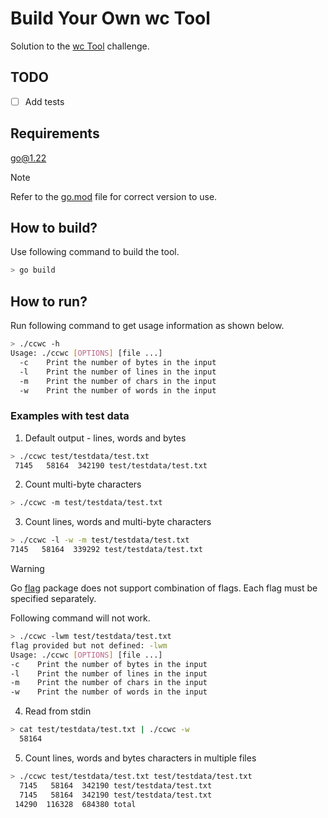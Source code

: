 # Build Your Own wc Tool

Solution to the [wc Tool](https://codingchallenges.fyi/challenges/challenge-wc) challenge.

## TODO

- [ ] Add tests

## Requirements

go@1.22

> [!NOTE]
> Refer to the [go.mod](./go.mod) file for correct version to use.

## How to build?

Use following command to build the tool.

```sh
> go build
```

## How to run?

Run following command to get usage information as shown below.

```sh
> ./ccwc -h
Usage: ./ccwc [OPTIONS] [file ...]
  -c    Print the number of bytes in the input
  -l    Print the number of lines in the input
  -m    Print the number of chars in the input
  -w    Print the number of words in the input
```

### Examples with test data

1. Default output - lines, words and bytes

  ```sh
  > ./ccwc test/testdata/test.txt
   7145   58164  342190 test/testdata/test.txt
  ```

2. Count multi-byte characters

  ```sh
  > ./ccwc -m test/testdata/test.txt
  ```

3. Count lines, words and multi-byte characters

  ```sh
  > ./ccwc -l -w -m test/testdata/test.txt
  7145   58164  339292 test/testdata/test.txt
  ```

  > [!WARNING]
  > Go [flag](https://pkg.go.dev/flag) package does not support combination of flags.
  > Each flag must be specified separately.
  >
  > Following command will not work.
  >
  > ```sh
  > > ./ccwc -lwm test/testdata/test.txt
  > flag provided but not defined: -lwm
  > Usage: ./ccwc [OPTIONS] [file ...]
  > -c    Print the number of bytes in the input
  > -l    Print the number of lines in the input
  > -m    Print the number of chars in the input
  > -w    Print the number of words in the input
  > ```

4. Read from stdin

  ```sh
  > cat test/testdata/test.txt | ./ccwc -w
    58164
  ```

5. Count lines, words and bytes characters in multiple files

  ```sh
  > ./ccwc test/testdata/test.txt test/testdata/test.txt
    7145   58164  342190 test/testdata/test.txt
    7145   58164  342190 test/testdata/test.txt
   14290  116328  684380 total
  ```
